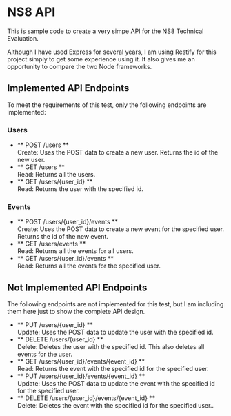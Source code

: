 # NS8 API
This is sample code to create a very simpe API for the NS8 Technical Evaluation.

Although I have used Express for several years, I am using Restify for this project simply to get some experience using it.  It also gives me an opportunity to compare the two Node frameworks.

## Implemented API Endpoints

To meet the requirements of this test, only the following endpoints are implemented:

### Users
* ** POST /users **  
  Create: Uses the POST data to create a new user.  Returns the id of the new user.
* ** GET /users **  
  Read: Returns all the users.
* ** GET /users/{user_id} **  
  Read: Returns the user with the specified id.

### Events
* ** POST /users/{user_id}/events **  
  Create: Uses the POST data to create a new event for the specified user.  Returns the id of the new event.
* ** GET /users/events **  
  Read: Returns all the events for all users.
* ** GET /users/{user_id}/events **  
  Read: Returns all the events for the specified user.



## Not Implemented API Endpoints

The following endpoints are not implemented for this test, but I am including them here just to show the complete
API design.

* ** PUT /users/{user_id}  **  
  Update: Uses the POST data to update the user with the specified id.
* ** DELETE /users/{user_id} **  
  Delete: Deletes the user with the specified id.  This also deletes all events for the user.
* ** GET /users/{user_id}/events/{event_id} **  
  Read: Returns the event with the specified id for the specified user.
* ** PUT /users/{user_id}/events/{event_id}  **  
  Update: Uses the POST data to update the event with the specified id for the specified user.
* ** DELETE /users/{user_id}/events/{event_id} **  
  Delete: Deletes the event with the specified id for the specified user..

